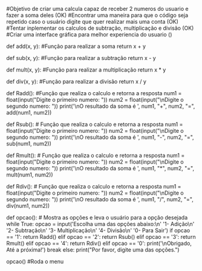 #Objetivo de criar uma calcula capaz de receber 2 numeros do usuario e fazer a soma deles (OK)
#Encontrar uma maneira para que o código seja repetido caso o usuário digite que quer realizar mais uma conta (OK)
#Tentar inplementar os calculos de subtração, multiplicação e divisão (OK)
#Criar uma interface gráfica para melhor experiencia do usuario ()

def add(x, y): #Função para realizar a soma
    return x + y

def sub(x, y): #Função para realizar a subtração
    return x - y

def mult(x, y): #Função para realizar a multiplicação
    return x * y

def div(x, y): #Função para realizar a divisão
    return x / y

def Radd(): #Função que realiza o calculo e retorna a resposta
    num1 = float(input("Digite o primeiro numero: "))
    num2 = float(input("\nDigite o segundo numero: "))
    print('\nO resultado da soma é ', num1, "+", num2, "=", add(num1, num2))

def Rsub():  # Função que realiza o calculo e retorna a resposta
    num1 = float(input("Digite o primeiro numero: "))
    num2 = float(input("\nDigite o segundo numero: "))
    print('\nO resultado da soma é ', num1, "-", num2, "=", sub(num1, num2))

def Rmult():  # Função que realiza o calculo e retorna a resposta
    num1 = float(input("Digite o primeiro numero: "))
    num2 = float(input("\nDigite o segundo numero: "))
    print('\nO resultado da soma é ', num1, "*", num2, "=", mult(num1, num2))

def Rdiv():  # Função que realiza o calculo e retorna a resposta
    num1 = float(input("Digite o primeiro numero: "))
    num2 = float(input("\nDigite o segundo numero: "))
    print('\nO resultado da soma é ', num1, "/", num2, "=", div(num1, num2))


def opcao(): # Mostra as opções e leva o usuário para a opção desejada
    while True:
        opcao = input('Escolha uma das opções abaixo:\n'
          '1- Adição\n'
          '2- Subtração\n'
          '3- Multiplicação\n'
          '4- Divisão\n'
          '0- Para Sair')
        if opcao == '1':
            return Radd()
        elif opcao == '2':
            return Rsub()
        elif opcao == '3':
            return Rmult()
        elif opcao == '4':
            return Rdiv()
        elif opcao == '0':
            print('\nObrigado, Até a próxima!')
            break
        else:
            print("Por favor, digite uma das opções.")


opcao() #Roda o menu
